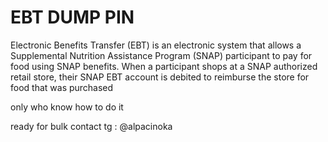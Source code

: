 # EBT DUMP PIN

Electronic Benefits Transfer (EBT) is an electronic system that allows a Supplemental Nutrition Assistance Program (SNAP) participant to pay for food using SNAP benefits. 
When a participant shops at a SNAP authorized retail store, their SNAP EBT account is debited to reimburse the store for food that was purchased

only who know how to do it

ready for bulk contact tg : @alpacinoka
